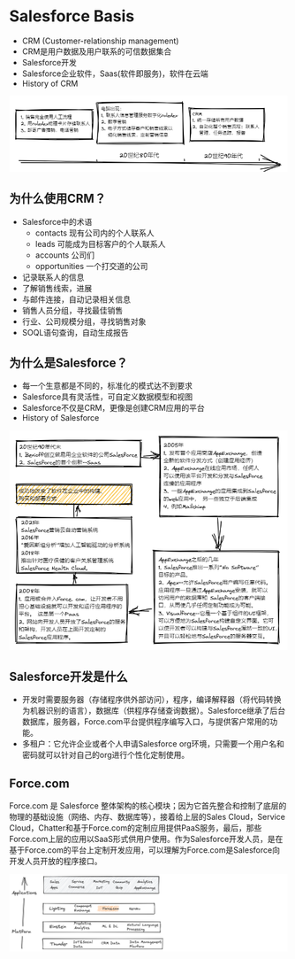 # Salesforce Basis
- CRM (Customer-relationship management)  
- CRM是用户数据及用户联系的可信数据集合
- Salesforce开发
- Salesforce企业软件，Saas(软件即服务)，软件在云端
- History of CRM  

![timeline](image/timeline_of_CRM.png)
  
## 为什么使用CRM？
- Salesforce中的术语
  - contacts 现有公司内的个人联系人
  - leads 可能成为目标客户的个人联系人
  - accounts 公司们
  - opportunities 一个打交道的公司
- 记录联系人的信息 
- 了解销售线索，进展
- 与邮件连接，自动记录相关信息
- 销售人员分组，寻找最佳销售
- 行业、公司规模分组，寻找销售对象
- SOQL语句查询，自动生成报告
## 为什么是Salesforce？
- 每一个生意都是不同的，标准化的模式达不到要求
- Salesforce具有灵活性，可自定义数据模型和视图
- Salesforce不仅是CRM，更像是创建CRM应用的平台
- History of Salesforce  

![timeline](image/history_of_salesforce.png)

## Salesforce开发是什么
- 开发时需要服务器（存储程序供外部访问），程序，编译解释器（将代码转换为机器识别的语言），数据库（供程序存储查询数据）。Salesforce继承了后台数据库，服务器，Force.com平台提供程序编写入口，与提供客户常用的功能。
- 多租户：它允许企业或者个人申请Salesforce org环境，只需要一个用户名和密码就可以针对自己的org进行个性化定制使用。  

## Force.com
Force.com 是 Salesforce 整体架构的核心模块；因为它首先整合和控制了底层的物理的基础设施（网络、内存、数据库等），接着给上层的Sales Cloud，Service Cloud，Chatter和基于Force.com的定制应用提供PaaS服务，最后，那些Force.com上层的应用以SaaS形式供用户使用。作为Salesforce开发人员，是在基于Force.com的平台上定制开发应用，可以理解为Force.com是Salesforce向开发人员开放的程序接口。    

![Salesforce_structure](image/Salesforce_structure.png)



